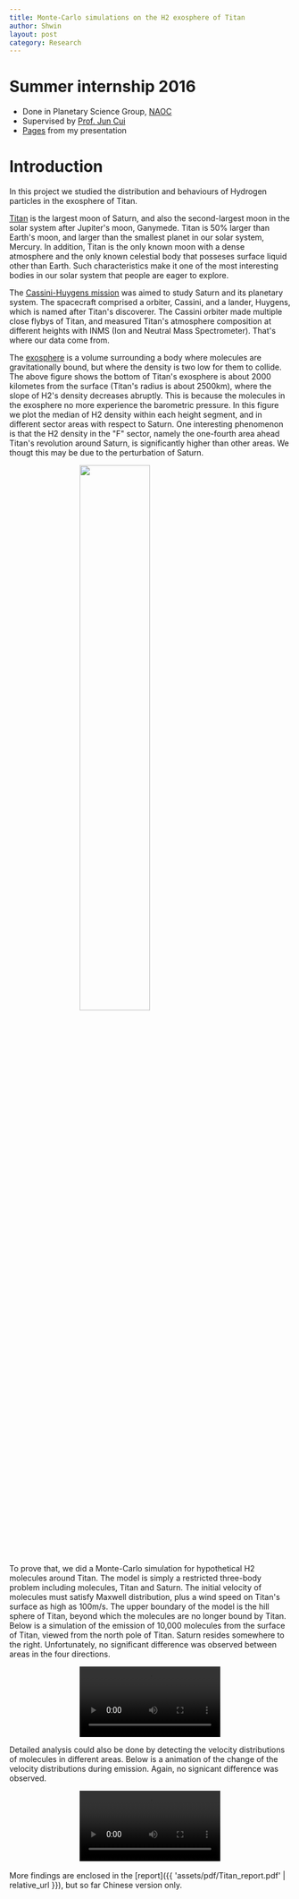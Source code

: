 ```yaml
---
title: Monte-Carlo simulations on the H2 exosphere of Titan
author: Shwin
layout: post
category: Research
---
```


# Summer internship 2016
* Done in Planetary Science Group, [NAOC](http://english.nao.cas.cn)
* Supervised by [Prof. Jun Cui](https://scholar.google.com/citations?user=THiUbI0AAAAJ&hl=en)
* [Pages](https://drive.google.com/file/d/1fBgn4zs1ueXyvObSPuZ_uxdjlr2XCh-I/view?usp=sharing) from my presentation

# Introduction
In this project we studied the distribution and behaviours of Hydrogen particles in the exosphere of Titan.

[Titan](https://en.wikipedia.org/wiki/Titan_(moon)) is the largest moon of Saturn, and also the second-largest moon in the solar system after Jupiter's moon, Ganymede. Titan is 50% larger than Earth's moon, and larger than the smallest planet in our solar system, Mercury. In addition, Titan is the only known moon with a dense atmosphere and the only known celestial body that posseses surface liquid other than Earth. Such characteristics make it one of the most interesting bodies in our solar system that people are eager to explore.

The [Cassini-Huygens mission](https://en.wikipedia.org/wiki/Cassini–Huygens) was aimed to study Saturn and its planetary system. The spacecraft comprised a orbiter, Cassini, and a lander, Huygens, which is named after Titan's discoverer. The Cassini orbiter made multiple close flybys of Titan, and measured Titan's atmosphere composition at different heights with INMS (Ion and Neutral Mass Spectrometer). That's where our data come from.

The [exosphere](https://en.wikipedia.org/wiki/Exosphere) is a volume surrounding a body where molecules are gravitationally bound, but where the density is two low for them to collide. The above figure shows the bottom of Titan's exosphere is about 2000 kilometes from the surface (Titan's radius is about 2500km), where the slope of H2's density decreases abruptly. This is because the molecules in the exosphere no more experience the barometric pressure. In this figure we plot the median of H2 density within each height segment, and in different sector areas with respect to Saturn. One interesting phenomenon is that the H2 density in the "F" sector, namely the one-fourth area ahead Titan's revolution around Saturn, is significantly higher than other areas. We thougt this may be due to the perturbation of Saturn.

<img src="https://ws1.sinaimg.cn/large/006tKfTcly1g1p47rp03gj30m80dr75b.jpg" style="display: block; width: 50%; margin: auto">

To prove that, we did a Monte-Carlo simulation for hypothetical H2 molecules around Titan. The model is simply a restricted three-body problem including molecules, Titan and Saturn. The initial velocity of molecules must satisfy Maxwell distribution, plus a wind speed on Titan's surface as high as 100m/s. The upper boundary of the model is the hill sphere of Titan, beyond which the molecules are no longer bound by Titan. Below is a simulation of the emission of 10,000 molecules from the surface of Titan, viewed from the north pole of Titan. Saturn resides somewhere to the right. Unfortunately, no significant difference was observed between areas in the four directions.

<video width="320" controls style="display: block; width: 50%; margin: auto">
    <source src="{{ 'assets/images/Animate_10000p-2D.mp4' | relative_url }}" type="video/mp4">
</video>

Detailed analysis could also be done by detecting the velocity distributions of molecules in different areas. Below is a animation of the change of the velocity distributions during emission. Again, no signicant difference was observed.

<video width="320" controls style="display: block; width: 50%; margin: auto">
    <source src="{{ 'assets/images/Animate_velocity.mp4' | relative_url }}" type="video/mp4">
</video>
<br/>
More findings are enclosed in the [report]({{ 'assets/pdf/Titan_report.pdf' | relative_url }}), but so far Chinese version only.
